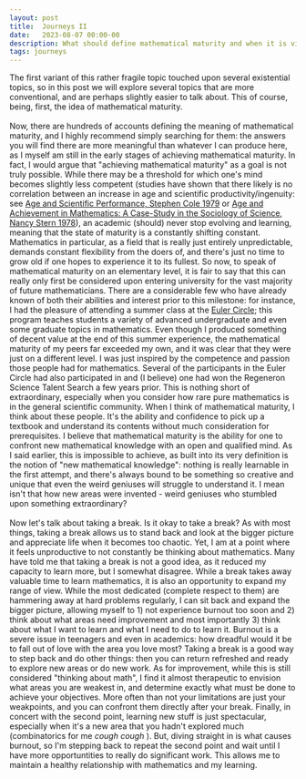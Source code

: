 ```yaml
---
layout: post
title:  Journeys II
date:   2023-08-07 00:00-00
description: What should define mathematical maturity and when it is viable to take a break?
tags: journeys
---
```


The first variant of this rather fragile topic touched upon several existential topics, so in this post we will explore several topics that are more conventional, and are perhaps slightly easier to talk about. This of course, being, first, the idea of mathematical maturity. 
<br>
<br>
Now, there are hundreds of accounts defining the meaning of mathematical maturity, and I highly recommend simply searching for them: the answers you will find there are more meaningful than whatever I can produce here, as I myself am still in the early stages of achieving mathematical maturity. In fact, I would argue that "achieving mathematical maturity" as a goal is not truly possible. While there may be a threshold for which one's mind becomes slightly less competent (studies have shown that there likely is no correlation between an increase in age and scientific productivity/ingenuity: see <a href="https://www.jstor.org/stable/2778031">Age and Scientific Performance, Stephen Cole 1979</a> or <a href="https://www.jstor.org/stable/2778031">Age and Achievement in Mathematics: A Case-Study in the Sociology of Science, Nancy Stern 1978</a>), an academic (should) never stop evolving and learning, meaning that the state of maturity is a constantly shifting constant. Mathematics in particular, as a field that is really just entirely unpredictable, demands constant flexibility from the doers of, and there's just no time to grow old if one hopes to experience it to its fullest. So now, to speak of mathematical maturity on an elementary level, it is fair to say that this can really only first be considered upon entering university for the vast majority of future mathematicians. There are a considerable few who have already known of both their abilities and interest prior to this milestone: for instance, I had the pleasure of attending a summer class at the <a href="https://eulercircle.com/">Euler Circle</a>; this program teaches students a variety of advanced undergraduate and even some graduate topics in mathematics. Even though I produced something of decent value at the end of this summer experience, the mathematical maturity of my peers far exceeded my own, and it was clear that they were just on a different level. I was just inspired by the competence and passion those people had for mathematics. Several of the participants in the Euler Circle had also participated in and (I believe) one had won the Regeneron Science Talent Search a few years prior. This is nothing short of extraordinary, especially when you consider how rare pure mathematics is in the general scientific community. When I think of mathematical maturity, I think about these people. It's the ability and confidence to pick up a textbook and understand its contents without much consideration for prerequisites. I believe that mathematical maturity is the ability for one to confront new mathematical knowledge with an open and qualified mind. As I said earlier, this is impossible to achieve, as built into its very definition is the notion of "new mathematical knowledge": nothing is really learnable in the first attempt, and there's always bound to be something so creative and unique that even the weird geniuses will struggle to understand it. I mean isn't that how new areas were invented - weird geniuses who stumbled upon something extraordinary? 
<br>
<br>
Now let's talk about taking a break. Is it okay to take a break? As with most things, taking a break allows us to stand back and look at the bigger picture and appreciate life when it becomes too chaotic. Yet, I am at a point where it feels unproductive to not constantly be thinking about mathematics. Many have told me that taking a break is not a good idea, as it reduced my capacity to learn more, but I somewhat disagree. While a break takes away valuable time to learn mathematics, it is also an opportunity to expand my range of view. While the most dedicated (complete respect to them) are hammering away at hard problems regularly, I can sit back and expand the bigger picture, allowing myself to 1) not experience burnout too soon and 2) think about what areas need improvement and most importantly 3) think about what I want to learn and what I need to do to learn it. Burnout is a severe issue in teenagers and even in academics: how dreadful would it be to fall out of love with the area you love most? Taking a break is a good way to step back and do other things: then you can return refreshed and ready to explore new areas or do new work. As for improvement, while this is still considered "thinking about math", I find it almost therapeutic to envision what areas you are weakest in, and determine exactly what must be done to achieve your objectives. More often than not your limitations are just your weakpoints, and you can confront them directly after your break. Finally, in concert with the second point, learning new stuff is just spectacular, especially when it's a new area that you hadn't explored much (combinatorics for me <i> cough cough </i>). But, diving straight in is what causes burnout, so I'm stepping back to repeat the second point and wait until I have more opportuntities to really do significant work. This allows me to maintain a healthy relationship with mathematics and my learning. 